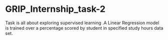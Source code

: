 # GRIP_Internship_task-2
Task is all about exploring supervised learning .A Linear Regression model is trained over a percentage scored by student in specified study hours data set.
